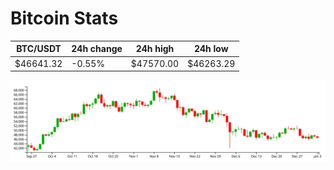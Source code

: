 # Bitcoin Stats

BTC/USDT|24h change|24h high|24h low|
|---|---|---|---|
|$46641.32|-0.55%|$47570.00|$46263.29|

<img src="./chart.svg">
